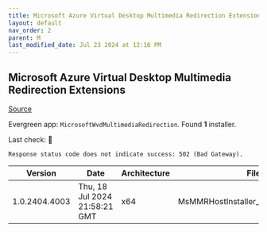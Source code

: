 ```yaml
---
title: Microsoft Azure Virtual Desktop Multimedia Redirection Extensions
layout: default
nav_order: 2
parent: M
last_modified_date: Jul 23 2024 at 12:16 PM
---
```


## Microsoft Azure Virtual Desktop Multimedia Redirection Extensions

[Source](https://docs.microsoft.com/en-us/azure/virtual-desktop/multimedia-redirection)

Evergreen app: `MicrosoftWvdMultimediaRedirection`. Found **1** installer.

Last check: 🔴
```
Response status code does not indicate success: 502 (Bad Gateway).
```

| Version       | Date                          | Architecture | Filename                                 | URI                                                    |
| ------------- | ----------------------------- | ------------ | ---------------------------------------- | ------------------------------------------------------ |
| 1.0.2404.4003 | Thu, 18 Jul 2024 21:58:21 GMT | x64          | MsMMRHostInstaller_1.0.2404.4003_x64.msi | [https://aka.ms/avdmmr/msi](https://aka.ms/avdmmr/msi) |
